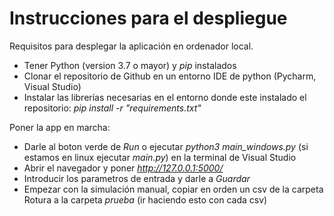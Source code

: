 # Instrucciones para el despliegue

Requisitos para desplegar la aplicación en ordenador local.
- Tener Python (version 3.7 o mayor) y _pip_ instalados
- Clonar el repositorio de Github en un entorno IDE de python (Pycharm, Visual Studio)
- Instalar las librerías necesarias en el entorno donde este instalado el repositorio: _pip install -r "requirements.txt"_


Poner la app en marcha:
- Darle al boton verde de _Run_ o ejecutar _python3 main_windows.py_ (si estamos en linux ejecutar _main.py_) en la terminal de Visual Studio
- Abrir el navegador y poner _http://127.0.0.1:5000/_
- Introducir los parametros de entrada y darle a _Guardar_
- Empezar con la simulación manual, copiar en orden un csv de la carpeta Rotura a la carpeta _prueba_ (ir haciendo esto con cada csv)
